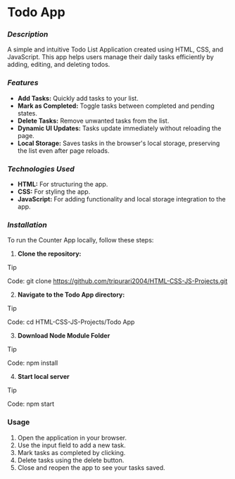 # Todo App

### _Description_
A simple and intuitive Todo List Application created using HTML, CSS, and JavaScript. This app helps users manage their daily tasks efficiently by adding, editing, and deleting todos.


### _Features_
+ **Add Tasks:** Quickly add tasks to your list.
+ **Mark as Completed:** Toggle tasks between completed and pending states.
+ **Delete Tasks:** Remove unwanted tasks from the list.
+ **Dynamic UI Updates:** Tasks update immediately without reloading the page.
+ **Local Storage:** Saves tasks in the browser's local storage, preserving the list even after page reloads.


### _Technologies_ _Used_
+ **HTML:** For structuring the app.
+ **CSS:** For styling the app.
+ **JavaScript:** For adding functionality and local storage integration to the app.

### _Installation_

To run the Counter App locally, follow these steps:
1. **Clone the repository:**
> [!TIP]
> Code: git clone https://github.com/tripurari2004/HTML-CSS-JS-Projects.git

2. **Navigate to the Todo App directory:**
> [!TIP]
> Code: cd HTML-CSS-JS-Projects/Todo App

3. **Download Node Module Folder**
> [!TIP]
> Code: npm install

4. **Start local server**
> [!TIP]
> Code: npm start

### Usage
1. Open the application in your browser.
2. Use the input field to add a new task.
3. Mark tasks as completed by clicking.
4. Delete tasks using the delete button.
5. Close and reopen the app to see your tasks saved.
